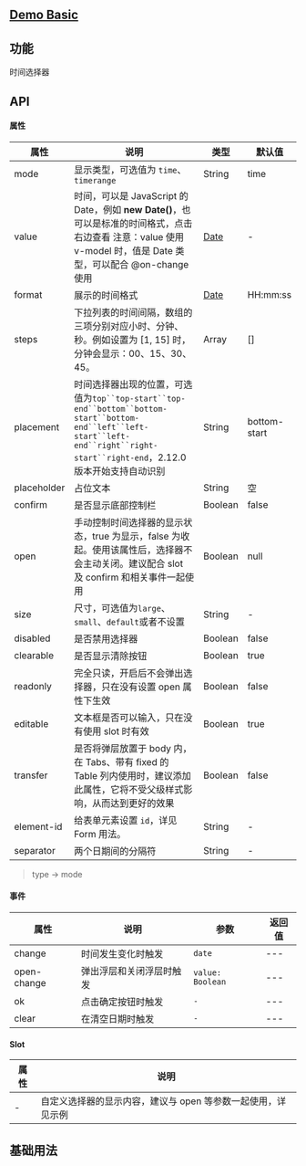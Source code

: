 ## [Demo Basic](https://wya-team.github.io/wya-vc/dist/web/time-picker/basic.html)
## 功能
 时间选择器

## API

#### 属性

属性 | 说明 | 类型 | 默认值
---|---|---|---
mode | 显示类型，可选值为 `time`、`timerange` | String | time
value |                             时间，可以是 JavaScript 的 Date，例如 **new Date()**，也可以是标准的时间格式，点击右边查看                            注意：value 使用 v-model 时，值是 Date 类型，可以配合 @on-change 使用                         | [ Date](javascript:void(0)) | -
format | 展示的时间格式 | [ Date](javascript:void(0)) | HH:mm:ss
steps | 下拉列表的时间间隔，数组的三项分别对应小时、分钟、秒。例如设置为 [1, 15] 时，分钟会显示：00、15、30、45。 | Array | []
placement | 时间选择器出现的位置，可选值为`top``top-start``top-end``bottom``bottom-start``bottom-end``left``left-start``left-end``right``right-start``right-end`，2.12.0 版本开始支持自动识别 | String | bottom-start
placeholder | 占位文本 | String | 空
confirm | 是否显示底部控制栏 | Boolean | false
open | 手动控制时间选择器的显示状态，true 为显示，false 为收起。使用该属性后，选择器不会主动关闭。建议配合 slot 及 confirm 和相关事件一起使用 | Boolean | null
size | 尺寸，可选值为`large`、`small`、`default`或者不设置 | String | -
disabled | 是否禁用选择器 | Boolean | false
clearable | 是否显示清除按钮 | Boolean | true
readonly | 完全只读，开启后不会弹出选择器，只在没有设置 open 属性下生效 | Boolean | false
editable | 文本框是否可以输入，只在没有使用 slot 时有效 | Boolean | true
transfer | 是否将弹层放置于 body 内，在 Tabs、带有 fixed 的 Table 列内使用时，建议添加此属性，它将不受父级样式影响，从而达到更好的效果 | Boolean | false
element-id | 给表单元素设置 `id`，详见 Form 用法。 | String | -
separator | 两个日期间的分隔符 | String |  - 

> type -> mode

#### 事件

属性 | 说明 | 参数 | 返回值
---|---|---|---
change | 时间发生变化时触发	 | `date`|---
open-change | 弹出浮层和关闭浮层时触发 | `value: Boolean`|---
ok | 点击确定按钮时触发	 | `-` |---
clear | 在清空日期时触发		 | `-` |---

#### Slot

属性 | 说明
---|---
- | 自定义选择器的显示内容，建议与 open 等参数一起使用，详见示例




## 基础用法

```jsx

```